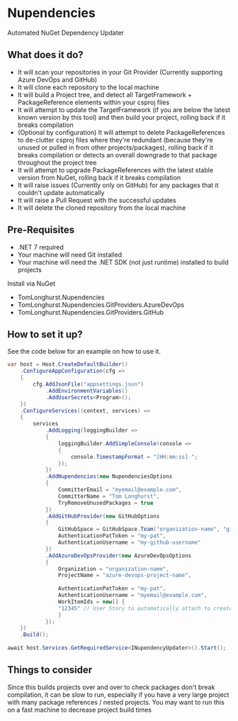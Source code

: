 # Nupendencies
Automated NuGet Dependency Updater

## What does it do?
- It will scan your repositories in your Git Provider (Currently supporting Azure DevOps and GitHub)
- It will clone each repository to the local machine
- It will build a Project tree, and detect all TargetFramework + PackageReference elements within your csproj files
- It will attempt to update the TargetFramework (if you are below the latest known version by this tool) and then build your project, rolling back if it breaks compilation
- (Optional by configuration) It will attempt to delete PackageReferences to de-clutter csproj files where they're redundant (because they're unused or pulled in from other projects/packages), rolling back if it breaks compilation or detects an overall downgrade to that package throughout the project tree
- It will attempt to upgrade PackageReferences with the latest stable version from NuGet, rolling back if it breaks compilation
- It will raise issues (Currently only on GitHub) for any packages that it couldn't update automatically
- It will raise a Pull Request with the successful updates
- It will delete the cloned repository from the local machine

## Pre-Requisites
- .NET 7 required
- Your machine will need Git installed
- Your machine will need the .NET SDK (not just runtime) installed to build projects

Install via NuGet
- TomLonghurst.Nupendencies
- TomLonghurst.Nupendencies.GitProviders.AzureDevOps
- TomLonghurst.Nupendencies.GitProviders.GitHub

## How to set it up?
See the code below for an example on how to use it.

```csharp
var host = Host.CreateDefaultBuilder()
    .ConfigureAppConfiguration(cfg =>
    {
        cfg.AddJsonFile("appsettings.json")
            .AddEnvironmentVariables()
            .AddUserSecrets<Program>();
    })
    .ConfigureServices((context, services) =>
    {
        services
            .AddLogging(loggingBuilder =>
            {
                loggingBuilder.AddSimpleConsole(console =>
                {
                    console.TimestampFormat = "[HH:mm:ss] ";
                });
            })
            .AddNupendencies(new NupendenciesOptions
            {
                CommitterEmail = "myemail@example.com",
                CommitterName = "Tom Longhurst",
                TryRemoveUnusedPackages = true
            })
            .AddGitHubProvider(new GitHubOptions
            {
                GitHubSpace = GitHubSpace.Team("organization-name", "github-team-name") // or GitHubSpace.User() for your regular GitHub user's repositories
                AuthenticationPatToken = "my-pat",
                AuthenticationUsername = "my-github-username"
            })
            .AddAzureDevOpsProvider(new AzureDevOpsOptions
            {
                Organization = "organization-name",
                ProjectName = "azure-devops-project-name",
                
                AuthenticationPatToken = "my-pat",
                AuthenticationUsername = "myemail@example.com",
                WorkItemIds = new[] {
                "12345" // User Story to automatically attach to created PRs
                }
            });
    })
    .Build();
    
await host.Services.GetRequiredService<INupendencyUpdater>().Start();
```

## Things to consider
Since this builds projects over and over to check packages don't break compilation, it can be slow to run, especially if you have a very large project with many package references / nested projects.
You may want to run this on a fast machine to decrease project build times
